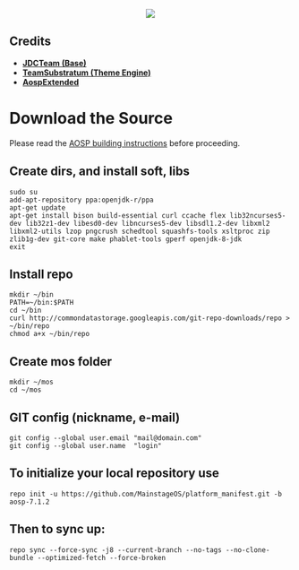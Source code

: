 <p align="center">
<img src="http://i.imgur.com/ZDi8Osn.png" > 
</p>


Credits
-------
* [**JDCTeam (Base)**](https://github.com/AOSP-JF-MM)
* [**TeamSubstratum (Theme Engine)**](https://github.com/Substratum)
* [**AospExtended**](https://github.com/AospExtended)

Download the Source
===================

Please read the [AOSP building instructions](http://source.android.com/source/index.html) before proceeding.

Create dirs, and install soft, libs
-----------------------------------

    sudo su
    add-apt-repository ppa:openjdk-r/ppa
    apt-get update
    apt-get install bison build-essential curl ccache flex lib32ncurses5-dev lib32z1-dev libesd0-dev libncurses5-dev libsdl1.2-dev libxml2 libxml2-utils lzop pngcrush schedtool squashfs-tools xsltproc zip zlib1g-dev git-core make phablet-tools gperf openjdk-8-jdk
    exit
    
    
Install repo
------------

    mkdir ~/bin
    PATH=~/bin:$PATH
    cd ~/bin
    curl http://commondatastorage.googleapis.com/git-repo-downloads/repo > ~/bin/repo
    chmod a+x ~/bin/repo
    

Create mos folder
----------------------

    mkdir ~/mos
    cd ~/mos
    

GIT config (nickname, e-mail)
-----------------------------

    git config --global user.email "mail@domain.com"
    git config --global user.name  "login"
    

To initialize your local repository use
---------------------------------------

    repo init -u https://github.com/MainstageOS/platform_manifest.git -b aosp-7.1.2
    

Then to sync up:
----------------

    repo sync --force-sync -j8 --current-branch --no-tags --no-clone-bundle --optimized-fetch --force-broken

